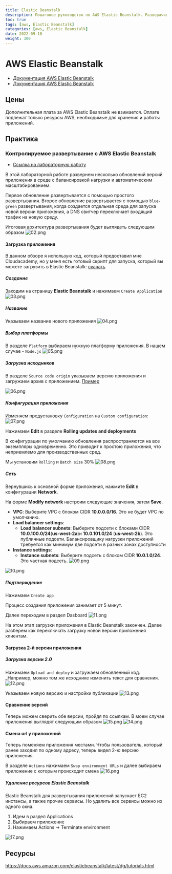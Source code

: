 ```yaml
---
title: Elastic Beanstalk
description: Пошаговое руководство по AWS Elastic Beanstalk. Разворачиваем приложение с AWS Elastic Beanstalk
toc: true
tags: [aws, Elastic Beanstalk]
categories: [aws, Elastic Beanstalk]
date: 2022-09-10
weight: 300
---
```


# AWS Elastic Beanstalk

- [Документация AWS Elastic Beanstalk](https://aws.amazon.com/elasticbeanstalk/)
- [Документация AWS Elastic Beanstalk](https://docs.aws.amazon.com/elasticbeanstalk/?id=docs_gateway)

## Цены

Дополнительная плата за AWS Elastic Beanstalk не взимается. Оплате подлежат только ресурсы AWS, необходимые для хранения и работы приложений.

## Практика

### Контролируемое развертывание с AWS Elastic Beanstalk

- [Ссылка на лабораторную работу](https://cloudacademy.com/lab/run-controlled-deploy-aws-elastic-beanstalk/?context_resource=lp&context_id=4364)

В этой лабораторной работе  развернем несколько обновлений версий приложения в среде с балансировкой нагрузки и автоматическим масштабированием.

Первое обновление развертывается с помощью простого развертывания. Второе обновление развертывается с помощью `blue-green` развертывания, когда создается отдельная среда для запуска новой версии приложения, а DNS свитчер переключает входящий трафик на новую среду.

Итоговая архитектура развертывания будет выглядеть следующим образом
![02.png](./img/02.png)

#### Загрузка приложения

В данном обзоре я использую код, который предоставил мне Cloudacademy, но у меня есть готовый скрипт для запуска, который вы можете загрузить в Elastic Beanstalk: [скачать](./files/nodejs.zip)

##### Создание

Заходим на страницу **Elastic Beanstalk** и нажимаем `Create Application`
![03.png](./img/03.png)

##### Название

Указываем название нового приложения
![04.png](./img/04.png)

##### Выбор платформы

В разделе `Platform` выбираем нужную платформу приложения. В нашем случае - `Node.js`
![05.png](./img/05.png)

##### Загрузка исходников

В разделе `Source code origin` указываем версию приложения и загружаем архив с приложением.  [Пример](./files/nodejs.zip)

![06.png](./img/06.png)

##### Конфигурация приложения

Изменяем предустановку `Configuration` на `Custom configuration`:
![07.png](./img/07.png)

Нажимаем **Edit** в разделе **Rolling updates and deployments**

В конфигурации по умолчанию обновления распространяются на все экземпляры одновременно. Это приводит к простою приложения, что неприемлемо для производственных сред.

Мы установим `Rolling` и `Batch size` 30%
![08.png](./img/08.png)

##### Сеть

Вернувшись к основной форме приложения, нажмите **Edit** в конфигурации **Network**.

На форме **Modify network** настроим следующие значения, затем  **Save**.

- **VPC**: Выберите VPC с блоком CIDR **10.0.0.0/16**. Это не будет VPC по умолчанию.
- **Load balancer settings**:
  - **Load balancer subnets**: Выберите подсети с блоками CIDR **10.0.100.0/24**(**us-west-2a**)и **10.0.101.0/24** (**us-west-2b**). Это публичные подсети. Балансировщику нагрузки приложений требуется как минимум две подсети в разных зонах доступности
- **Instance settings**:
  - **Instance subnets**: Выберите подсеть с блоком CIDR **10.0.1.0/24**. Это частная подсеть.
![09.png](./img/09.png)

![10.png](./img/10.png)

##### Подтверждение

Нажимаем `Create app`

Процесс создания приложения занимает от 5 минут.

Далее переходим в раздел Dasboard
![11.png](./img/11.png)

На этом этап загрузки приложения в Elastic Beanstalk закончен. Далее разберем как переключать загрузку новой версии приложения клиентам.

#### Загрузка 2-й версии приложения

##### Загрузка версии 2.0

Нажимаем `Upload and deploy` и загружаем обновленный код. _Например, можно том же исходнике изменить текст для сравнения.
![12.png](./img/12.png)

Указываем новую версию и настройки публикации
![13.png](./img/13.png)

#### Сравнение версий

Теперь можем сверить обе версии, пройдя по ссылкам. В моем случае приложения выглядят следующим образом
![15.png](./img/15.png)
![14.png](./img/14.png)

#### Смена url у приложений

Теперь поменяем приложения местами. Чтобы пользователь, который ранее заходил по одному адресу, теперь видел 2-ю версию приложения.

В разделе `Actions` нажимаем `Swap environment URLs` и далее выбираем приложение с которым происходит смена
![16.png](./img/16.png)

##### Удаление ресурсов Elastic Beanstalk

Elastic Beanstalk для развертывания приложений запускает EC2 инстансы, а также прочие сервисы. Но удалить все сервисы можно из одного окна.

1. Идем в раздел Applications
2. Выбираем приложение
3. Нажимаем Actions -> Terminate environment

![17.png](./img/17.png)

## Ресурсы
<https://docs.aws.amazon.com/elasticbeanstalk/latest/dg/tutorials.html>
